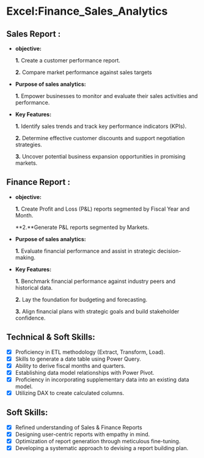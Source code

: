 # Excel:Finance_Sales_Analytics
## Sales Report  :


- **objective:** 

    **1.** Create a customer performance report.


    **2.** Compare market performance against sales targets

- **Purpose of sales analytics:**

  
   **1.** Empower businesses to monitor and evaluate their sales activities and performance.

- **Key Features:**

  **1.** Identify sales trends and track key performance indicators (KPIs).

   **2.** Determine effective customer discounts and support negotiation strategies.
  
  **3.** Uncover potential business expansion opportunities in promising markets.
          

## Finance Report :

- **objective:**

  **1.** Create Profit and Loss (P&L) reports segmented by Fiscal Year and Month.

    **2.**Generate P&L reports segmented by Markets.

- **Purpose of sales analytics:**

  
   **1.** Evaluate financial performance and assist in strategic decision-making.

- **Key Features:**

  **1.** Benchmark financial performance against industry peers and historical data.

   **2.** Lay the foundation for budgeting and forecasting.
  
  **3.** Align financial plans with strategic goals and build stakeholder confidence.

   

## Technical & Soft Skills:
- [x]	Proficiency in ETL methodology (Extract, Transform, Load).
- [x]	Skills to generate a date table using Power Query.
- [x]	Ability to derive fiscal months and quarters.
- [x]	Establishing data model relationships with Power Pivot.
- [x]	Proficiency in incorporating supplementary data into an existing data model.
- [x]	Utilizing DAX to create calculated columns.

## Soft Skills:
- [x]	Refined understanding of Sales & Finance Reports
- [x]	Designing user-centric reports with empathy in mind.
- [x]	Optimization of report generation through meticulous fine-tuning.
- [x]	Developing a systematic approach to devising a report building plan.
